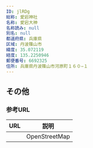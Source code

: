 ```yaml
---
ID: jlRDg
総称: 愛宕神社
名称: 愛宕大神
名称読み: null
別名: null
都道府県: 兵庫県
区域: 丹波篠山市
緯度: 35.072119
経度: 135.2250946
郵便番号: 6692325
住所: 兵庫県丹波篠山市河原町１６０−１
---
```


## その他

### 参考URL

| URL | 説明          |
| --- | ------------- |
|     | OpenStreetMap |
